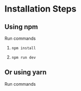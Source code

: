 # Installation Steps



## Using npm

Run commands

1) ```npm install```


2) ```npm run dev```


## Or using yarn

Run commands 
